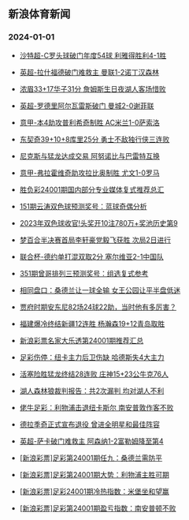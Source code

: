 ## 新浪体育新闻 
### 2024-01-01

+ [沙特超-C罗头球破门年度54球 利雅得胜利4-1胜](https://sports.sina.com.cn/global/others/2023-12-31/doc-imzzwfin8145801.shtml)

+ [英超-拉什福德破门难救主 曼联1-2诺丁汉森林](https://sports.sina.com.cn/g/pl/2023-12-31/doc-imzzwfin8144849.shtml)

+ [浓眉33+17华子31分 詹姆斯生日夜湖人客场惜败](https://sports.sina.com.cn/basketball/nba/2023-12-31/doc-imzzwrwz3652543.shtml)

+ [英超-罗德里阿尔瓦雷斯破门 曼城2-0谢菲联](https://sports.sina.com.cn/g/pl/2023-12-31/doc-imzzwfim1369154.shtml)

+ [意甲-本4助攻普利希奇制胜 AC米兰1-0萨索洛](https://sports.sina.com.cn/g/seriea/2023-12-31/doc-imzzwfin8150859.shtml)

+ [东契奇39+10+8库里25分 勇士不敌独行侠三连败](https://sports.sina.com.cn/basketball/nba/2023-12-31/doc-imzzwrxf1146221.shtml)

+ [尼克斯与猛龙达成交易 阿努诺比与巴雷特互换](https://sports.sina.com.cn/basketball/nba/2023-12-31/doc-imzzxanw1213826.shtml)

+ [意甲-弗拉霍维奇助攻拉比奥制胜 尤文1-0罗马](https://sports.sina.com.cn/g/seriea/2023-12-31/doc-imzzwfin8150010.shtml)

+ [胜负彩24001期国内部分专业媒体复式推荐总汇](https://sports.sina.com.cn/l/2023-12-31/doc-imzzxanv3442810.shtml)

+ [151期云涛双色球预测奖号：蓝球奇偶分析](https://sports.sina.com.cn/l/2023-12-31/doc-imzzwfif3876316.shtml)

+ [2023年双色球收官!头奖开10注780万+奖池历史第9](https://sports.sina.com.cn/l/2023-12-31/doc-imzzxpar3223534.shtml)

+ [梦百合半决赛首局李轩豪党毅飞获胜 次局2日进行](https://sports.sina.com.cn/go/2023-12-31/doc-imzzxpav0697947.shtml)

+ [联合杯-德约单打混双取2分 塞尔维亚2-1中国队](https://sports.sina.com.cn/tennis/china/2024-01-01/doc-imzzxtkt0594905.shtml)

+ [351期曾哥排列三预测奖号：组选复式参考](https://sports.sina.com.cn/l/2023-12-31/doc-imzzwrxf1156841.shtml)

+ [相同盘口：桑德兰让一球全输 女王公园让平半盘低迷](https://sports.sina.com.cn/l/2023-12-31/doc-imzzxpar3217922.shtml)

+ [贾府时期安东尼82场24球22助，当时他有多厉害？](https://sports.sina.com.cn/g/2023-12-31/doc-imzzxhuu1122307.shtml)

+ [福建爆冷终结新疆12连胜 杨瀚森19+12青岛取胜](https://sports.sina.com.cn/basketball/cba/2023-12-31/doc-imzzxpar3228167.shtml)

+ [新浪彩票名家大乐透第24001期推荐汇总](https://sports.sina.com.cn/l/2023-12-31/doc-imzzwrxa1443618.shtml)

+ [足彩伤停：纽卡主力后卫伤缺 哈德斯失4大主力](https://sports.sina.com.cn/l/2023-12-31/doc-imzzwwfc1050775.shtml)

+ [活塞险胜猛龙终结28连败 庄神15+23公牛克76人](https://sports.sina.com.cn/basketball/nba/2023-12-31/doc-imzzwwfe7827734.shtml)

+ [湖人森林狼裁判报告：共2次漏判 均对湖人不利](https://sports.sina.com.cn/basketball/nba/2024-01-01/doc-imzzyqqk6907793.shtml)

+ [佬牛足彩：利物浦击退纽卡斯尔 南安普敦作客不败](https://sports.sina.com.cn/l/2024-01-01/doc-imzzyqqk6911956.shtml)

+ [德拉季奇正式宣布退役 曾进全明星和最佳阵容](https://sports.sina.com.cn/basketball/nba/2024-01-01/doc-imzzyqqe0420233.shtml)

+ [英超-萨卡破门难救主 阿森纳1-2富勒姆降至第4](https://sports.sina.com.cn/g/pl/2024-01-01/doc-imzzykhh0543266.shtml)

+ [[新浪彩票]足彩第24001期任九：桑德兰需防平](https://sports.sina.com.cn/l/2024-01-01/doc-imzzyqqi0135770.shtml)

+ [[新浪彩票]足彩第24001期大势：利物浦主胜可期](https://sports.sina.com.cn/l/2024-01-01/doc-imzzyqqe0426414.shtml)

+ [[新浪彩票]足彩24001期冷热指数：米堡坐和望赢](https://sports.sina.com.cn/l/2024-01-01/doc-imzzykhf2762137.shtml)

+ [[新浪彩票]足彩第24001期盈亏指数：南安普顿不败](https://sports.sina.com.cn/l/2024-01-01/doc-imzzyqqk6913862.shtml)

